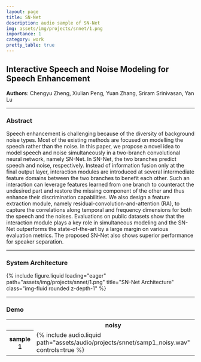 ```yaml
---
layout: page
title: SN-Net
description: audio sample of SN-Net
img: assets/img/projects/snnet/1.png
importance: 1
category: work
pretty_table: true
---
```


## Interactive Speech and Noise Modeling for Speech Enhancement

**Authors**: Chengyu Zheng, Xiulian Peng, Yuan Zhang, Sriram Srinivasan, Yan Lu

---

### Abstract
Speech enhancement is challenging because of the diversity of background noise types. Most of the existing methods are focused on modelling the speech rather than the noise. In this paper, we propose a novel idea to model speech and noise simultaneously in a two-branch convolutional neural network, namely SN-Net. In SN-Net, the two branches predict speech and noise, respectively. Instead of information fusion only at the final output layer, interaction modules are introduced at several intermediate feature domains between the two branches to benefit each other. Such an interaction can leverage features learned from one branch to counteract the undesired part and restore the missing component of the other and thus enhance their discrimination capabilities. We also design a feature extraction module, namely residual-convolution-and-attention (RA), to capture the correlations along temporal and frequency dimensions for both the speech and the noises. Evaluations on public datasets show that the interaction module plays a key role in simultaneous modeling and the SN-Net outperforms the state-of-the-art by a large margin on various evaluation metrics. The proposed SN-Net also shows superior performance for speaker separation.

---

### System Architecture

{% include figure.liquid loading="eager" path="assets/img/projects/snnet/1.png" title="SN-Net Architecture" class="img-fluid rounded z-depth-1" %}

---

### Demo

<table>
    <tr>
        <th> </th>
        <th>noisy</th>
        <th>denoised</th>
    </tr>
    <tr>
        <th rowspan="2">sample 1</th>
        <td>{% include audio.liquid path="assets/audio/projects/snnet/samp1_noisy.wav" controls=true %}</td>
        <td>{% include audio.liquid path="assets/audio/projects/snnet/samp1_denoised.wav" controls=true %}</td>
    </tr>
</table>

